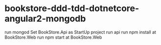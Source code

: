 # bookstore-ddd-tdd-dotnetcore-angular2-mongodb

run mongod
Set BookStore.Api as StartUp project
run api
run npm install at BookStore.Web
run npm start at BookStore.Web
